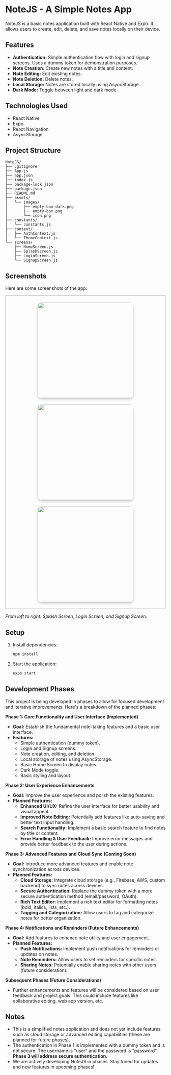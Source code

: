 
# NoteJS - A Simple Notes App

NoteJS is a basic notes application built with React Native and Expo. It allows users to create, edit, delete, and save notes locally on their device.

## Features

*   **Authentication:** Simple authentication flow with login and signup screens. Uses a dummy token for demonstration purposes.
*   **Note Creation:** Create new notes with a title and content.
*   **Note Editing:** Edit existing notes.
*   **Note Deletion:** Delete notes.
*   **Local Storage:** Notes are stored locally using AsyncStorage.
*   **Dark Mode:** Toggle between light and dark mode.

## Technologies Used

*   React Native
*   Expo
*   React Navigation
*   AsyncStorage

## Project Structure

```
NoteJS/
├── .gitignore
├── App.js
├── app.json
├── index.js
├── package-lock.json
├── package.json
├── README.md
├── assets/
│   └── images/
│       ├── empty-box-dark.png
│       ├── empty-box.png
│       └── icon.png
├── constants/
│   └── constants.js
├── context/
│   ├── AuthContext.js
│   └── ThemeContext.js
└── screens/
    ├── HomeScreen.js
    ├── SplashScreen.js
    ├── LoginScreen.js
    └── SignupScreen.js

```

## Screenshots

Here are some screenshots of the app:

<div style="display: flex; flex-wrap: wrap; justify-content: center; gap: 20px; padding: 20px; border: 2px solid #ccc;">
  <img src="assets/images/apps/SplashScreen.png" width="300"
       style="border-radius: 12px; box-shadow: 0 4px 8px rgba(0,0,0,0.2);" />
  <img src="assets/images/apps/LoginScreen.png" width="300"
       style="border-radius: 12px; box-shadow: 0 4px 8px rgba(0,0,0,0.2);" />
  <img src="assets/images/apps/SignUpScreen.png" width="300"
       style="border-radius: 12px; box-shadow: 0 4px 8px rgba(0,0,0,0.2);" />
</div>

*From left to right: Splash Screen, Login Screen, and Signup Screen.*

## Setup

1.  Install dependencies:

    ```bash
    npm install
    ```

2.  Start the application:

    ```bash
    expo start
    ```

## Development Phases

This project is being developed in phases to allow for focused development and iterative improvements. Here's a breakdown of the planned phases:

**Phase 1: Core Functionality and User Interface (Implemented)**

*   **Goal:** Establish the fundamental note-taking features and a basic user interface.
*   **Features:**
    *   Simple authentication (dummy token).
    *   Login and Signup screens.
    *   Note creation, editing, and deletion.
    *   Local storage of notes using AsyncStorage.
    *   Basic Home Screen to display notes.
    *   Dark Mode toggle.
    *   Basic styling and layout.

**Phase 2: User Experience Enhancements**

*   **Goal:** Improve the user experience and polish the existing features.
*   **Planned Features:**
    *   **Enhanced UI/UX:** Refine the user interface for better usability and visual appeal.
    *   **Improved Note Editing:** Potentially add features like auto-saving and better text input handling.
    *   **Search Functionality:** Implement a basic search feature to find notes by title or content.
    *   **Error Handling & User Feedback:** Improve error messages and provide better feedback to the user during actions.

**Phase 3: Advanced Features and Cloud Sync (Coming Soon)**

*   **Goal:** Introduce more advanced features and enable note synchronization across devices.
*   **Planned Features:**
    *   **Cloud Storage:** Integrate cloud storage (e.g., Firebase, AWS, custom backend) to sync notes across devices.
    *   **Secure Authentication:** Replace the dummy token with a more secure authentication method (email/password, OAuth).
    *   **Rich Text Editor:** Implement a rich text editor for formatting notes (bold, italics, lists, etc.).
    *   **Tagging and Categorization:** Allow users to tag and categorize notes for better organization.

**Phase 4: Notifications and Reminders (Future Enhancements)**

*   **Goal:** Add features to enhance note utility and user engagement.
*   **Planned Features:**
    *   **Push Notifications:** Implement push notifications for reminders or updates on notes.
    *   **Note Reminders:** Allow users to set reminders for specific notes.
    *   **Sharing Notes:** Potentially enable sharing notes with other users (future consideration).

**Subsequent Phases (Future Considerations)**

*   Further enhancements and features will be considered based on user feedback and project goals. This could include features like collaborative editing, web app version, etc.


## Notes

*   This is a simplified notes application and does not yet include features such as cloud storage or advanced editing capabilities (these are planned for future phases).
*   The authentication in Phase 1 is implemented with a dummy token and is not secure. The username is "user" and the password is "password".  **Phase 3 will address secure authentication.**
*   We are actively developing NoteJS in phases. Stay tuned for updates and new features in upcoming phases!

